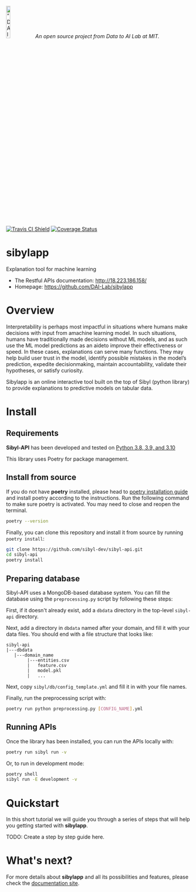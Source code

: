 <p align="left">
<img width=15% src="https://dai.lids.mit.edu/wp-content/uploads/2018/06/Logo_DAI_highres.png" alt=“DAI-Lab” />
<i>An open source project from Data to AI Lab at MIT.</i>
</p>

<!-- Uncomment these lines after releasing the package to PyPI for version and downloads badges -->
<!--[![PyPI Shield](https://img.shields.io/pypi/v/sibylapp.svg)](https://pypi.python.org/pypi/sibylapp)-->
<!--[![Downloads](https://pepy.tech/badge/sibylapp)](https://pepy.tech/project/sibylapp)-->

[![Travis CI Shield](https://travis-ci.org/HDI-Project/sibylapp.svg?branch=master)](https://travis-ci.org/HDI-Project/sibylapp)
[![Coverage Status](https://codecov.io/gh/HDI-Project/sibylapp/branch/master/graph/badge.svg)](https://codecov.io/gh/HDI-Project/sibylapp)

# sibylapp

Explanation tool for machine learning

<!-- - Documentation: https://HDI-Project.github.io/sibylapp -->

-   The Restful APIs documentation: http://18.223.186.158/
-   Homepage: https://github.com/DAI-Lab/sibylapp

# Overview

Interpretability is perhaps most impactful in situations where humans make decisions with input from amachine learning model. In such situations, humans have traditionally made decisions without ML models, and as such use the ML model predictions as an aideto improve their effectiveness or speed.
In these cases, explanations can serve many functions. They may help build user trust in the model, identify possible mistakes in the model’s prediction, expedite decisionmaking, maintain accountability, validate their hypotheses, or satisfy curiosity.

Sibylapp is an online interactive tool built on the top of Sibyl (python library) to provide explanations to predictive models on tabular data.

# Install

## Requirements

**Sibyl-API** has been developed and tested on [Python 3.8, 3.9, and 3.10](https://www.python.org/downloads/)

This library uses Poetry for package management.

## Install from source

If you do not have **poetry** installed, please head to [poetry installation guide](https://python-poetry.org/docs/#installation)
and install poetry according to the instructions.
Run the following command to make sure poetry is activated. You may need to close and reopen the terminal.

```bash
poetry --version
```

Finally, you can clone this repository and install it from
source by running `poetry install`:

```bash
git clone https://github.com/sibyl-dev/sibyl-api.git
cd sibyl-api
poetry install
```

## Preparing database
Sibyl-API uses a MongoDB-based database system. You can fill the database using the `preprocessing.py` script by
following these steps:

First, if it doesn't already exist, add a `dbdata` directory in the top-level `sibyl-api` directory.

Next, add a directory in `dbdata` named after your domain, and fill it with your data files. You should end with a file
structure that looks like:
```
sibyl-api
|---dbdata
   |---domain_name
        |---entities.csv
        |   feature.csv
        |   model.pkl
        |   ...
```

Next, copy `sibyl/db/config_template.yml` and fill it in with your file names.

Finally, run the preprocessing script with:
```bash
poetry run python preprocessing.py [CONFIG_NAME].yml
```

## Running APIs

Once the library has been installed, you can run the APIs locally with:

```bash
poetry run sibyl run -v
```

Or, to run in development mode:
```bash
poetry shell
sibyl run -E development -v
```

# Quickstart

In this short tutorial we will guide you through a series of steps that will help you
getting started with **sibylapp**.

TODO: Create a step by step guide here.

# What's next?

For more details about **sibylapp** and all its possibilities
and features, please check the [documentation site](https://HDI-Project.github.io/sibylapp/).
